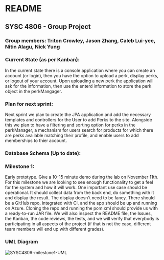 # README
## SYSC 4806 - Group Project

### Group members: Triton Crowley, Jason Zhang, Caleb Lui-yee, Nitin Alagu, Nick Yung

### Current State (as per Kanban):
In the current state there is a console application where you can create an account (or login), then you have the option to upload a perk, display perks, or logout of your account. Upon uploading a new perk the application will ask for the information, then use the enterd information to store the perk object in the perkMangager.  

### Plan for next sprint:
Next sprint we plan to create the JPA application and add the necessary templates and controllers for the User to add Perks to the site. Alongside this we plan to have a filtering and sorting option for perks in the perkManager, a mechanism for users search for products for which there are perks available matching their profile, and enable users to add memberships to thier account. 

### Database Schema (Up to date):



### Milestone 1:
Early prototype. Give a 10-15 minute demo during the lab on November 11th.
For this milestone we are looking to see enough functionality to get a feel for the system and how it will
work. One important use case should be operational. It should collect data from the back end, do
something with it and display the result. The display doesn't need to be fancy. There should be a GitHub
repo, integrated with CI, and the app should be up and running on Azure. Cloning the repo and running
the pom.xml should provide us with a ready-to-run JAR file.
We will also inspect the README file, the Issues, the Kanban, the code reviews, the tests, and we will
verify that everybody is participating in all aspects of the project (if that is not the case, different team
members will end up with different grades).

### UML Diagram
![SYSC4806-milestone1-UML](https://github.com/user-attachments/assets/1ac8a8d3-d445-464d-8323-07af9967146b)

